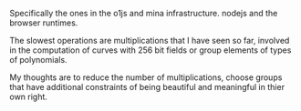 Specifically the ones in the o1js and mina infrastructure.
nodejs and the browser runtimes. 

The slowest operations are multiplications that I have seen so far, involved
in the computation of curves with 256 bit fields or group elements of types of polynomials.

My thoughts are to reduce the number of multiplications, choose groups that have additional constraints
of being beautiful and meaningful in thier own right.

